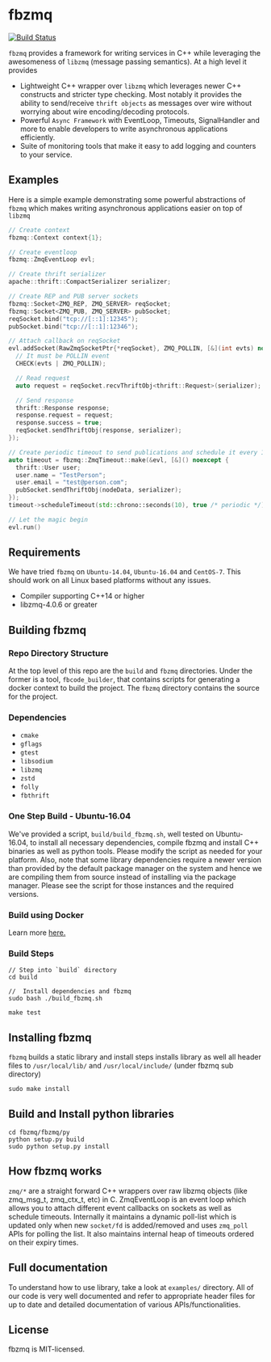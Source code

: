 # fbzmq

[![Build Status](https://travis-ci.org/facebook/fbzmq.svg?branch=master)](https://travis-ci.org/facebook/fbzmq)

`fbzmq` provides a framework for writing services in C++ while leveraging the
awesomeness of `libzmq` (message passing semantics). At a high level it provides
- Lightweight C++ wrapper over `libzmq` which leverages newer C++ constructs
  and stricter type checking. Most notably it provides the ability to
  send/receive `thrift objects` as messages over wire without worrying about
  wire encoding/decoding protocols.
- Powerful `Async Framework` with EventLoop, Timeouts, SignalHandler and more
  to enable developers to write asynchronous applications efficiently.
- Suite of monitoring tools that make it easy to add logging and counters to
  your service.

## Examples
Here is a simple example demonstrating some powerful abstractions of `fbzmq`
which makes writing asynchronous applications easier on top of `libzmq`

<!-- MARKDOWN-AUTO-DOCS:START (CODE:src=./examples/app.cpp) -->
<!-- The below code snippet is automatically added from ./examples/app.cpp -->
```cpp
// Create context
fbzmq::Context context{1};

// Create eventloop
fbzmq::ZmqEventLoop evl;

// Create thrift serializer
apache::thrift::CompactSerializer serializer;

// Create REP and PUB server sockets
fbzmq::Socket<ZMQ_REP, ZMQ_SERVER> reqSocket;
fbzmq::Socket<ZMQ_PUB, ZMQ_SERVER> pubSocket;
reqSocket.bind("tcp://[::1]:12345");
pubSocket.bind("tcp://[::1]:12346");

// Attach callback on reqSocket
evl.addSocket(RawZmqSocketPtr{*reqSocket}, ZMQ_POLLIN, [&](int evts) noexcept {
  // It must be POLLIN event
  CHECK(evts | ZMQ_POLLIN);

  // Read request
  auto request = reqSocket.recvThriftObj<thrift::Request>(serializer);

  // Send response
  thrift::Response response;
  response.request = request;
  response.success = true;
  reqSocket.sendThriftObj(response, serializer);
});

// Create periodic timeout to send publications and schedule it every 10s
auto timeout = fbzmq::ZmqTimeout::make(&evl, [&]() noexcept {
  thrift::User user;
  user.name = "TestPerson";
  user.email = "test@person.com";
  pubSocket.sendThriftObj(nodeData, serializer);
});
timeout->scheduleTimeout(std::chrono::seconds(10), true /* periodic */);

// Let the magic begin
evl.run()
```
<!-- MARKDOWN-AUTO-DOCS:END -->

## Requirements
We have tried `fbzmq` on `Ubuntu-14.04`, `Ubuntu-16.04` and `CentOS-7`. This
should work on all Linux based platforms without any issues.

* Compiler supporting C++14 or higher
* libzmq-4.0.6 or greater

## Building fbzmq

### Repo Directory Structure

At the top level of this repo are the `build` and `fbzmq` directories. Under the
former is a tool, `fbcode_builder`, that contains scripts for generating a
docker context to build the project. The `fbzmq` directory contains the
source for the project.

### Dependencies
* `cmake`
* `gflags`
* `gtest`
* `libsodium`
* `libzmq`
* `zstd`
* `folly`
* `fbthrift`

### One Step Build - Ubuntu-16.04

We've provided a script, `build/build_fbzmq.sh`, well tested on
Ubuntu-16.04, to install all necessary dependencies, compile fbzmq and install
C++ binaries as well as python tools. Please modify the script as needed for
your platform. Also, note that some library dependencies require a newer version
than provided by the default package manager on the system and hence we are
compiling them from source instead of installing via the package manager. Please
see the script for those instances and the required versions.

### Build using Docker

Learn more [here.](https://github.com/facebook/fbzmq/blob/master/build/fbcode_builder/README.md)


### Build Steps
```shell
// Step into `build` directory
cd build

//  Install dependencies and fbzmq
sudo bash ./build_fbzmq.sh

make test
```

## Installing fbzmq
`fbzmq` builds a static library and install steps installs library as well all
header files to `/usr/local/lib/` and `/usr/local/include/` (under fbzmq sub
directory)

```shell
sudo make install
```

## Build and Install python libraries

```shell
cd fbzmq/fbzmq/py
python setup.py build
sudo python setup.py install
```

## How fbzmq works
`zmq/*` are a straight forward C++ wrappers over raw libzmq objects (like
zmq_msg_t, zmq_ctx_t, etc)  in C. ZmqEventLoop is an event loop which allows
you to attach different event callbacks on sockets as well as schedule timeouts.
Internally it maintains a dynamic poll-list which is updated only when new
`socket/fd` is added/removed and uses `zmq_poll` APIs for polling the list. It
also maintains internal heap of timeouts ordered on their expiry times.

## Full documentation
To understand how to use library, take a look at `examples/` directory. All of
our code is very well documented and refer to appropriate header files for up to
date and detailed documentation of various APIs/functionalities.

## License
fbzmq is MIT-licensed.
